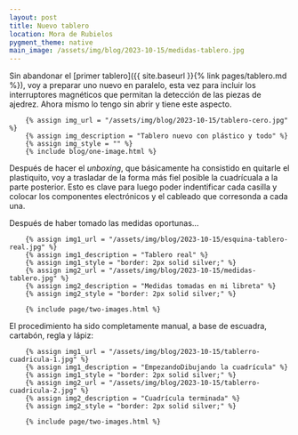 ```yaml
---
layout: post
title: Nuevo tablero
location: Mora de Rubielos
pygment_theme: native
main_image: /assets/img/blog/2023-10-15/medidas-tablero.jpg
---
```

Sin abandonar el [primer tablero]({{ site.baseurl }}{% link pages/tablero.md %}), voy a preparar uno nuevo en paralelo, esta vez para incluir los interruptores magnéticos que permitan la detección de las piezas de ajedrez. Ahora mismo
lo tengo sin abrir y tiene este aspecto.

        {% assign img_url = "/assets/img/blog/2023-10-15/tablero-cero.jpg" %}
        {% assign img_description = "Tablero nuevo con plástico y todo" %}
        {% assign img_style = "" %}
        {% include blog/one-image.html %}

Después de hacer el *unboxing*, que básicamente ha consistido en quitarle el plastiquito, voy
a trasladar de la forma más fiel posible la cuadrícuala a la parte posterior. Esto es clave para luego
poder indentificar cada casilla y colocar los componentes electrónicos y el cableado que corresonda a cada una.

Después de haber tomado las medidas oportunas...

        {% assign img1_url = "/assets/img/blog/2023-10-15/esquina-tablero-real.jpg" %}
        {% assign img1_description = "Tablero real" %}
        {% assign img1_style = "border: 2px solid silver;" %}
        {% assign img2_url = "/assets/img/blog/2023-10-15/medidas-tablero.jpg" %}
        {% assign img2_description = "Medidas tomadas en mi libreta" %}    
        {% assign img2_style = "border: 2px solid silver;" %} 

        {% include page/two-images.html %}

El procedimiento ha sido completamente manual, a base de escuadra, cartabón, regla y lápiz:

        {% assign img1_url = "/assets/img/blog/2023-10-15/tablerro-cuadricula-1.jpg" %}
        {% assign img1_description = "EmpezandoDibujando la cuadrícula" %}
        {% assign img1_style = "border: 2px solid silver;" %}
        {% assign img2_url = "/assets/img/blog/2023-10-15/tablerro-cuadricula-2.jpg" %}
        {% assign img2_description = "Cuadrícula terminada" %}    
        {% assign img2_style = "border: 2px solid silver;" %} 

        {% include page/two-images.html %}